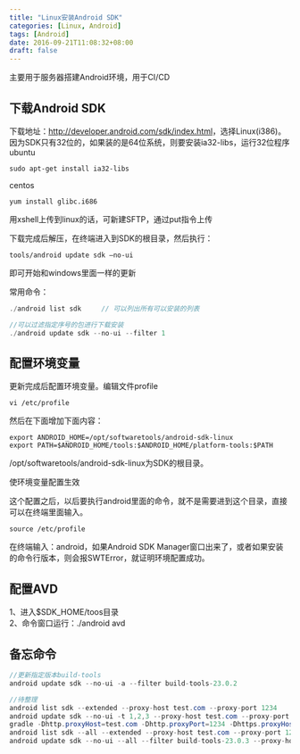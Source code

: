 ```yaml
---
title: "Linux安装Android SDK"
categories: [Linux, Android]
tags: [Android]
date: 2016-09-21T11:08:32+08:00
draft: false
---
```


主要用于服务器搭建Android环境，用于CI/CD

<!--more-->

## 下载Android SDK

下载地址：<http://developer.android.com/sdk/index.html>，选择Linux(i386)。因为SDK只有32位的，如果装的是64位系统，则要安装ia32-libs，运行32位程序<br>
ubuntu

```shell
sudo apt-get install ia32-libs
```

centos

```shell
yum install glibc.i686
```

用xshell上传到linux的话，可新建SFTP，通过put指令上传

下载完成后解压，在终端进入到SDK的根目录，然后执行：

```shell
tools/android update sdk –no-ui
```

即可开始和windows里面一样的更新

常用命令：

```java
./android list sdk     // 可以列出所有可以安装的列表

//可以过滤指定序号的包进行下载安装
./android update sdk --no-ui --filter 1  
```

## 配置环境变量

更新完成后配置环境变量。编辑文件profile

```shell
vi /etc/profile
```

然后在下面增加下面内容：

```shell
export ANDROID_HOME=/opt/softwaretools/android-sdk-linux
export PATH=$ANDROID_HOME/tools:$ANDROID_HOME/platform-tools:$PATH
```

/opt/softwaretools/android-sdk-linux为SDK的根目录。

使环境变量配置生效

这个配置之后，以后要执行android里面的命令，就不是需要进到这个目录，直接可以在终端里面输入。

```shell
source /etc/profile
```

在终端输入：android，如果Android SDK Manager窗口出来了，或者如果安装的命令行版本，则会报SWTError，就证明环境配置成功。

## 配置AVD
1、进入$SDK_HOME/toos目录<br>
2、命令窗口运行：./android avd

## 备忘命令

``` java
//更新指定版本build-tools
android update sdk --no-ui -a --filter build-tools-23.0.2

//待整理
android list sdk --extended --proxy-host test.com --proxy-port 1234
android update sdk --no-ui -t 1,2,3 --proxy-host test.com --proxy-port 1234
gradle -Dhttp.proxyHost=test.com -Dhttp.proxyPort=1234 -Dhttps.proxyHost=test.com -Dhttps.proxyPo
android list sdk --all --extended --proxy-host test.com --proxy-port 1234
android update sdk --no-ui --all --filter build-tools-23.0.3 --proxy-host test.com --proxy-port 1234
```


